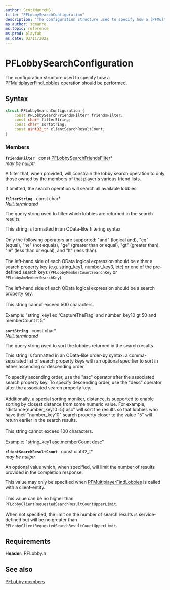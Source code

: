 ```yaml
---
author: ScottMunroMS
title: "PFLobbySearchConfiguration"
description: "The configuration structure used to specify how a [PFMultiplayerFindLobbies](../functions/pfmultiplayerfindlobbies.md) operation should be performed."
ms.author: scmunro
ms.topic: reference
ms.prod: playfab
ms.date: 03/11/2022
---
```


# PFLobbySearchConfiguration  

The configuration structure used to specify how a [PFMultiplayerFindLobbies](../functions/pfmultiplayerfindlobbies.md) operation should be performed.  

## Syntax  
  
```cpp
struct PFLobbySearchConfiguration {  
    const PFLobbySearchFriendsFilter* friendsFilter;  
    const char* filterString;  
    const char* sortString;  
    const uint32_t* clientSearchResultCount;  
}  
```
  
### Members  
  
**`friendsFilter`** &nbsp; const [PFLobbySearchFriendsFilter](pflobbysearchfriendsfilter.md)*  
*may be nullptr*  
  
A filter that, when provided, will constrain the lobby search operation to only those owned by the members of that player's various friend lists.
  
If omitted, the search operation will search all available lobbies.
  
**`filterString`** &nbsp; const char*  
*_Null_terminated_*  
  
The query string used to filter which lobbies are returned in the search results.
  
This string is formatted in an OData-like filtering syntax. <br /><br /> Only the following operators are supported: "and" (logical and), "eq" (equal), "ne" (not equals), "ge" (greater than or equal), "gt" (greater than), "le" (less than or equal), and "lt" (less than).   <br /><br /> The left-hand side of each OData logical expression should be either a search property key (e.g. string_key1, number_key3, etc) or one of the pre-defined search keys (```PFLobbyMemberCountSearchKey``` or ```PFLobbyAmMemberSearchKey```).   <br /><br /> The left-hand side of each OData logical expression should be a search property key.   <br /><br /> This string cannot exceed 500 characters.   <br /><br /> Example: "string_key1 eq 'CaptureTheFlag' and number_key10 gt 50 and memberCount lt 5"
  
**`sortString`** &nbsp; const char*  
*_Null_terminated_*  
  
The query string used to sort the lobbies returned in the search results.
  
This string is formatted in an OData-like order-by syntax: a comma-separated list of search property keys with an optional specifier to sort in either ascending or descending order. <br /><br /> To specify ascending order, use the "asc" operator after the associated search property key. To specify descending order, use the "desc" operator after the associated search property key.   <br /><br /> Additionally, a special sorting moniker, distance, is supported to enable sorting by closest distance from some numeric value. For example, "distance{number_key10=5} asc" will sort the results so that lobbies who have their "number_key10" search property closer to the value "5" will return earlier in the search results.   <br /><br /> This string cannot exceed 100 characters.   <br /><br /> Example: "string_key1 asc,memberCount desc"
  
**`clientSearchResultCount`** &nbsp; const uint32_t*  
*may be nullptr*  
  
An optional value which, when specified, will limit the number of results provided in the completion response.
  
This value may only be specified when [PFMultiplayerFindLobbies](../functions/pfmultiplayerfindlobbies.md) is called with a client-entity. <br /><br /> This value can be no higher than ```PFLobbyClientRequestedSearchResultCountUpperLimit```.   <br /><br /> When not specified, the limit on the number of search results is service-defined but will be no greater than ```PFLobbyClientRequestedSearchResultCountUpperLimit```.
  
  
## Requirements  
  
**Header:** PFLobby.h
  
## See also  
[PFLobby members](../pflobby_members.md)  

  
  
